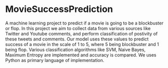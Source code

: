 MovieSuccessPrediction
======================

A machine learning project to predict if a movie is going to be a blockbuster or flop. In this project we aim to collect data from various sources like Twitter and Youtube comments, and perform classification of postivity of these tweets and comments. Our model uses these values to predict success of a movie in the scale of 1 to 5, where 5 being blockbuster and 1 being flop. Various classification algorithms like SVM, Naive Bayes, Maximum Entropy are implemented and accuracy is compared. We uses Python as primary language of implementation.
